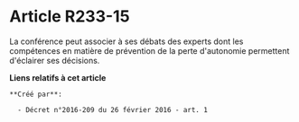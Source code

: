 # Article R233-15

La conférence peut associer à ses débats des experts dont les compétences en matière de prévention de la perte d'autonomie
permettent d'éclairer ses décisions.

**Liens relatifs à cet article**

	**Créé par**:

	  - Décret n°2016-209 du 26 février 2016 - art. 1
